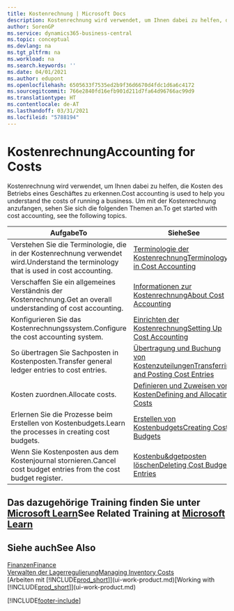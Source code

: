 ```yaml
---
title: Kostenrechnung | Microsoft Docs
description: Kostenrechnung wird verwendet, um Ihnen dabei zu helfen, die Kosten des Betriebs eines Geschäftes zu erkennen. Um mit der Kostenrechnung anzufangen, sehen Sie sich die folgenden Themen an.
author: SorenGP
ms.service: dynamics365-business-central
ms.topic: conceptual
ms.devlang: na
ms.tgt_pltfrm: na
ms.workload: na
ms.search.keywords: ''
ms.date: 04/01/2021
ms.author: edupont
ms.openlocfilehash: 6505633f7535ed2b9f36d6670d4fdc1d6a6c4172
ms.sourcegitcommit: 766e2840fd16efb901d211d7fa64d96766ac99d9
ms.translationtype: HT
ms.contentlocale: de-AT
ms.lasthandoff: 03/31/2021
ms.locfileid: "5788194"
---
```

# <a name="accounting-for-costs"></a><span data-ttu-id="fe971-104">Kostenrechnung</span><span class="sxs-lookup"><span data-stu-id="fe971-104">Accounting for Costs</span></span>
<span data-ttu-id="fe971-105">Kostenrechnung wird verwendet, um Ihnen dabei zu helfen, die Kosten des Betriebs eines Geschäftes zu erkennen.</span><span class="sxs-lookup"><span data-stu-id="fe971-105">Cost accounting is used to help you understand the costs of running a business.</span></span> <span data-ttu-id="fe971-106">Um mit der Kostenrechnung anzufangen, sehen Sie sich die folgenden Themen an.</span><span class="sxs-lookup"><span data-stu-id="fe971-106">To get started with cost accounting, see the following topics.</span></span>  

|<span data-ttu-id="fe971-107">Aufgabe</span><span class="sxs-lookup"><span data-stu-id="fe971-107">To</span></span>|<span data-ttu-id="fe971-108">Siehe</span><span class="sxs-lookup"><span data-stu-id="fe971-108">See</span></span>|  
|--------|---------|  
|<span data-ttu-id="fe971-109">Verstehen Sie die Terminologie, die in der Kostenrechnung verwendet wird.</span><span class="sxs-lookup"><span data-stu-id="fe971-109">Understand the terminology that is used in cost accounting.</span></span>|[<span data-ttu-id="fe971-110">Terminologie der Kostenrechnung</span><span class="sxs-lookup"><span data-stu-id="fe971-110">Terminology in Cost Accounting</span></span>](finance-terminology-in-cost-accounting.md)|  
|<span data-ttu-id="fe971-111">Verschaffen Sie ein allgemeines Verständnis der Kostenrechnung.</span><span class="sxs-lookup"><span data-stu-id="fe971-111">Get an overall understanding of cost accounting.</span></span>|[<span data-ttu-id="fe971-112">Informationen zur Kostenrechnung</span><span class="sxs-lookup"><span data-stu-id="fe971-112">About Cost Accounting</span></span>](finance-about-cost-accounting.md)|  
|<span data-ttu-id="fe971-113">Konfigurieren Sie das Kostenrechnungssystem.</span><span class="sxs-lookup"><span data-stu-id="fe971-113">Configure the cost accounting system.</span></span>|[<span data-ttu-id="fe971-114">Einrichten der Kostenrechnung</span><span class="sxs-lookup"><span data-stu-id="fe971-114">Setting Up Cost Accounting</span></span>](finance-set-up-cost-accounting.md)|  
|<span data-ttu-id="fe971-115">So übertragen Sie Sachposten in Kostenposten.</span><span class="sxs-lookup"><span data-stu-id="fe971-115">Transfer general ledger entries to cost entries.</span></span>|[<span data-ttu-id="fe971-116">Übertragung und Buchung von Kostenzuteilungen</span><span class="sxs-lookup"><span data-stu-id="fe971-116">Transferring and Posting Cost Entries</span></span>](finance-transfer-and-post-cost-entries.md)|  
|<span data-ttu-id="fe971-117">Kosten zuordnen.</span><span class="sxs-lookup"><span data-stu-id="fe971-117">Allocate costs.</span></span>|[<span data-ttu-id="fe971-118">Definieren und Zuweisen von Kosten</span><span class="sxs-lookup"><span data-stu-id="fe971-118">Defining and Allocating Costs</span></span>](finance-define-and-allocate-costs.md)|  
|<span data-ttu-id="fe971-119">Erlernen Sie die Prozesse beim Erstellen von Kostenbudgets.</span><span class="sxs-lookup"><span data-stu-id="fe971-119">Learn the processes in creating cost budgets.</span></span>|[<span data-ttu-id="fe971-120">Erstellen von Kostenbudgets</span><span class="sxs-lookup"><span data-stu-id="fe971-120">Creating Cost Budgets</span></span>](finance-create-cost-budgets.md)|
|<span data-ttu-id="fe971-121">Wenn Sie Kostenposten aus dem Kostenjournal stornieren.</span><span class="sxs-lookup"><span data-stu-id="fe971-121">Cancel cost budget entries from the cost budget register.</span></span>|[<span data-ttu-id="fe971-122">Kostenbu&dgetposten löschen</span><span class="sxs-lookup"><span data-stu-id="fe971-122">Deleting Cost Budget Entries</span></span>](finance-how-to-delete-cost-budget-entries.md)|

## <a name="see-related-training-at-microsoft-learn"></a><span data-ttu-id="fe971-123">Das dazugehörige Training finden Sie unter [Microsoft Learn](/learn/paths/use-cost-accounting-dynamics-365-business-central/)</span><span class="sxs-lookup"><span data-stu-id="fe971-123">See Related Training at [Microsoft Learn](/learn/paths/use-cost-accounting-dynamics-365-business-central/)</span></span>

## <a name="see-also"></a><span data-ttu-id="fe971-124">Siehe auch</span><span class="sxs-lookup"><span data-stu-id="fe971-124">See Also</span></span>  
[<span data-ttu-id="fe971-125">Finanzen</span><span class="sxs-lookup"><span data-stu-id="fe971-125">Finance</span></span>](finance.md)  
[<span data-ttu-id="fe971-126">Verwalten der Lagerregulierung</span><span class="sxs-lookup"><span data-stu-id="fe971-126">Managing Inventory Costs</span></span>](finance-manage-inventory-costs.md)  
<span data-ttu-id="fe971-127">[Arbeiten mit [!INCLUDE[prod_short](includes/prod_short.md)]](ui-work-product.md)</span><span class="sxs-lookup"><span data-stu-id="fe971-127">[Working with [!INCLUDE[prod_short](includes/prod_short.md)]](ui-work-product.md)</span></span>


[!INCLUDE[footer-include](includes/footer-banner.md)]